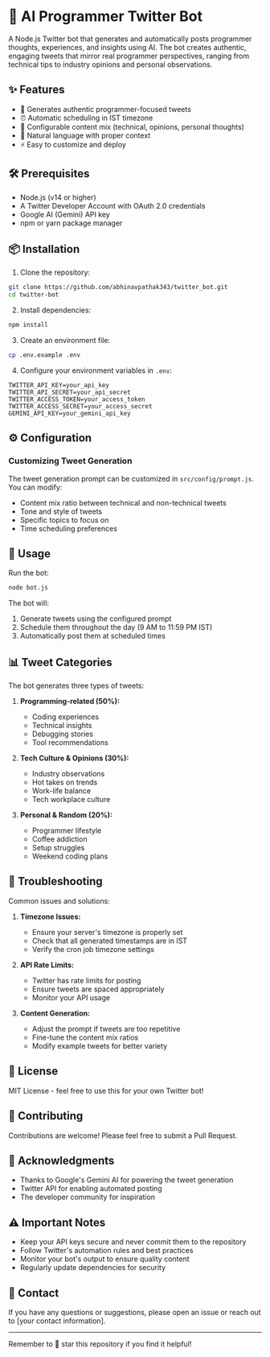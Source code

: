 # 🤖 AI Programmer Twitter Bot

A Node.js Twitter bot that generates and automatically posts programmer thoughts, experiences, and insights using AI. The bot creates authentic, engaging tweets that mirror real programmer perspectives, ranging from technical tips to industry opinions and personal observations.

## ✨ Features

- 🎯 Generates authentic programmer-focused tweets
- ⏰ Automatic scheduling in IST timezone
- 🔄 Configurable content mix (technical, opinions, personal thoughts)
- 🎨 Natural language with proper context
- ⚡ Easy to customize and deploy

## 🛠️ Prerequisites

- Node.js (v14 or higher)
- A Twitter Developer Account with OAuth 2.0 credentials
- Google AI (Gemini) API key
- npm or yarn package manager

## 📦 Installation

1. Clone the repository:
```bash
git clone https://github.com/abhinavpathak343/twitter_bot.git
cd twitter-bot
```

2. Install dependencies:
```bash
npm install
```

3. Create an environment file:
```bash
cp .env.example .env
```

4. Configure your environment variables in `.env`:
```env
TWITTER_API_KEY=your_api_key
TWITTER_API_SECRET=your_api_secret
TWITTER_ACCESS_TOKEN=your_access_token
TWITTER_ACCESS_SECRET=your_access_secret
GEMINI_API_KEY=your_gemini_api_key
```

## ⚙️ Configuration

### Customizing Tweet Generation

The tweet generation prompt can be customized in `src/config/prompt.js`. You can modify:
- Content mix ratio between technical and non-technical tweets
- Tone and style of tweets
- Specific topics to focus on
- Time scheduling preferences

## 🚀 Usage

Run the bot:
```bash
node bot.js
```

The bot will:
1. Generate tweets using the configured prompt
2. Schedule them throughout the day (9 AM to 11:59 PM IST)
3. Automatically post them at scheduled times

## 📊 Tweet Categories

The bot generates three types of tweets:
1. **Programming-related (50%):**
   - Coding experiences
   - Technical insights
   - Debugging stories
   - Tool recommendations

2. **Tech Culture & Opinions (30%):**
   - Industry observations
   - Hot takes on trends
   - Work-life balance
   - Tech workplace culture

3. **Personal & Random (20%):**
   - Programmer lifestyle
   - Coffee addiction
   - Setup struggles
   - Weekend coding plans

## 🔧 Troubleshooting

Common issues and solutions:

1. **Timezone Issues:**
   - Ensure your server's timezone is properly set
   - Check that all generated timestamps are in IST
   - Verify the cron job timezone settings

2. **API Rate Limits:**
   - Twitter has rate limits for posting
   - Ensure tweets are spaced appropriately
   - Monitor your API usage

3. **Content Generation:**
   - Adjust the prompt if tweets are too repetitive
   - Fine-tune the content mix ratios
   - Modify example tweets for better variety

## 📝 License

MIT License - feel free to use this for your own Twitter bot!

## 🤝 Contributing

Contributions are welcome! Please feel free to submit a Pull Request.

## 🙏 Acknowledgments

- Thanks to Google's Gemini AI for powering the tweet generation
- Twitter API for enabling automated posting
- The developer community for inspiration

## ⚠️ Important Notes

- Keep your API keys secure and never commit them to the repository
- Follow Twitter's automation rules and best practices
- Monitor your bot's output to ensure quality content
- Regularly update dependencies for security

## 📮 Contact

If you have any questions or suggestions, please open an issue or reach out to [your contact information].

---
Remember to 🌟 star this repository if you find it helpful!
